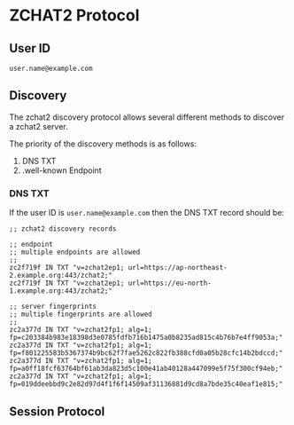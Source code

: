 # ZCHAT2 Protocol

## User ID

```plaintext
user.name@example.com
```

## Discovery

The zchat2 discovery protocol allows several different methods to discover a zchat2 server.

The priority of the discovery methods is as follows:

1. DNS TXT
2. .well-known Endpoint

### DNS TXT

If the user ID is `user.name@example.com` then the DNS TXT record should be:

```plaintext
;; zchat2 discovery records

;; endpoint
;; multiple endpoints are allowed
;; 
zc2f719f IN TXT "v=zchat2ep1; url=https://ap-northeast-2.example.org:443/zchat2;"
zc2f719f IN TXT "v=zchat2ep1; url=https://eu-north-1.example.org:443/zchat2;"

;; server fingerprints
;; multiple fingerprints are allowed
;;
zc2a377d IN TXT "v=zchat2fp1; alg=1; fp=c203384b983e18398d3e0785fdfb716b1475a0b8235ad815c4b76b7e4ff9053a;"
zc2a377d IN TXT "v=zchat2fp1; alg=1; fp=f801225583b5367374b9bc62f7fae5262c822fb388cfd0a05b28cfc14b2bdccd;"
zc2a377d IN TXT "v=zchat2fp1; alg=1; fp=a0ff18fcf63764bf61ab3da823d5c100e41ab40128a447099e5f75f300cf94eb;"
zc2a377d IN TXT "v=zchat2fp1; alg=1; fp=019ddeebbd9c2e82d97d4f1f6f14509af31136881d9cd8a7bde35c40eaf1e815;"
```

## Session Protocol

